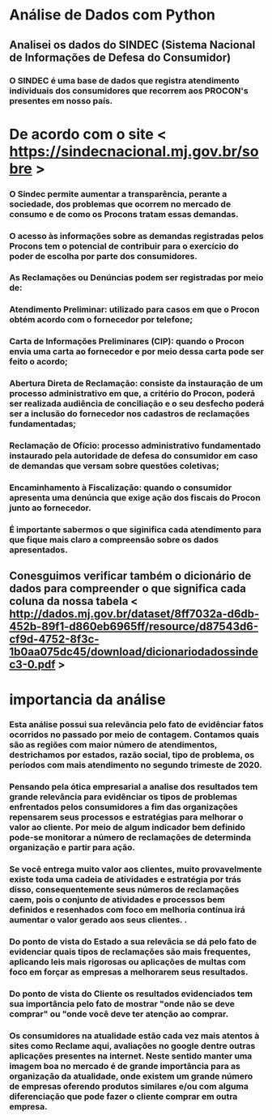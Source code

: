 # Análise de Dados com Python

## Analisei os dados do SINDEC (Sistema Nacional de Informações de Defesa do Consumidor) 

### O SINDEC é uma base de dados que registra atendimento individuais dos consumidores que recorrem aos PROCON's presentes em nosso país.


# De acordo com o site < https://sindecnacional.mj.gov.br/sobre >      

### O Sindec permite aumentar a transparência, perante a sociedade, dos problemas que ocorrem no mercado de consumo e de como os Procons tratam essas demandas. 
### O acesso às informações sobre as demandas registradas pelos Procons tem o potencial de contribuir para o exercício do poder de escolha por parte dos consumidores.

### As Reclamações ou Denúncias podem ser registradas por meio de:

### Atendimento Preliminar: utilizado para casos em que o Procon obtém acordo com o fornecedor por telefone;

### Carta de Informações Preliminares (CIP): quando o Procon envia uma carta ao fornecedor e por meio dessa carta pode ser feito o acordo;

### Abertura Direta de Reclamação: consiste da instauração de um processo administrativo em que, a critério do Procon, poderá ser realizada audiência de conciliação e o seu desfecho poderá ser a inclusão do fornecedor nos cadastros de reclamações fundamentadas;

### Reclamação de Ofício: processo administrativo fundamentado instaurado pela autoridade de defesa do consumidor em caso de demandas que versam sobre questões coletivas;

### Encaminhamento à Fiscalização: quando o consumidor apresenta uma denúncia que exige ação dos fiscais do Procon junto ao fornecedor.

### É importante sabermos o que siginifica cada atendimento para que fique mais claro a compreensão sobre os dados apresentados.

## Conesguimos verificar também o dicionário de dados para compreender o que significa cada coluna da nossa tabela < http://dados.mj.gov.br/dataset/8ff7032a-d6db-452b-89f1-d860eb6965ff/resource/d87543d6-cf9d-4752-8f3c-1b0aa075dc45/download/dicionariodadossindec3-0.pdf > 


# importancia da análise

### Esta análise possui sua relevância pelo fato de evidênciar fatos ocorridos no passado por meio de contagem. Contamos quais são as regiões com maior número de atendimentos, destrichamos por estados, razão social, tipo de problema, os períodos com mais atendimento no segundo trimeste de 2020. 

### Pensando pela ótica empresarial a analise dos resultados tem grande relevância para evidênciar os tipos de problemas enfrentados pelos consumidores a fim das organizações repensarem seus processos e estratégias para melhorar o valor ao cliente. Por meio de algum indicador bem definido pode-se monitorar a número de reclamações de determinda organização e partir para ação. 
### Se você entrega muito valor aos clientes, muito provavelmente existe toda uma cadeia de atividades e estratégia por trás disso, consequentemente seus números de reclamações caem, pois o conjunto de atividades e processos bem definidos e resenhados com foco em melhoria contínua irá aumentar o valor gerado aos seus clientes. . 

### Do ponto de vista do Estado a sua relevâcia se dá pelo fato de evidenciar quais tipos de reclamações são mais frequentes, aplicando leis mais rigorosas ou aplicações de multas com foco em forçar as empresas a melhorarem seus resultados. 

### Do ponto de vista do Cliente os resultados evidenciados tem sua importância pelo fato de mostrar "onde não se deve comprar" ou "onde você deve ter atenção ao comprar.
### Os consumidores na atualidade estão cada vez mais atentos à sites como Reclame aqui, avaliações no google dentre outras aplicações presentes na internet.  Neste sentido manter uma imagem boa no mercado é de grande importância para as organização da atualidade, onde existem um grande número de empresas oferendo produtos similares e/ou com alguma diferenciação que pode fazer o cliente comprar em outra empresa. 


